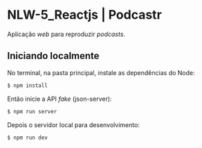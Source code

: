 # NLW-5_Reactjs | Podcastr
<p> Aplicação <i>web</i> para reproduzir <i>podcasts</i>. </p>

## Iniciando localmente

No terminal, na pasta principal, instale as dependências do Node:
```sh
$ npm install
```
Então inicie a API <i>fake</i> (json-server):
```sh
$ npm run server
```
Depois o servidor local para desenvolvimento:
```sh
$ npm run dev
```

